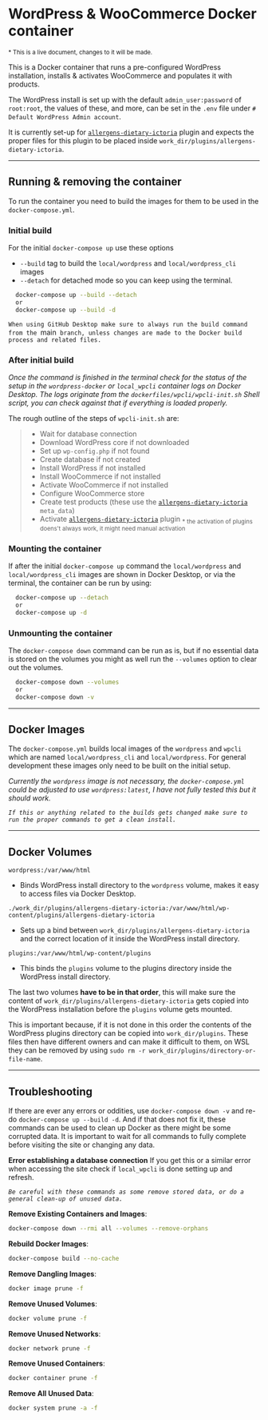 # WordPress & WooCommerce Docker container

<sup>\* This is a live document, changes to it will be made.</sup>

This is a Docker container that runs a pre-configured WordPress installation, installs & activates WooCommerce and populates it with products.

The WordPress install is set up with the default `admin_user:password` of `root:root`, the values of these, and more, can be set in the `.env` file under `# Default WordPress Admin account`.

It is currently set-up for [`allergens-dietary-ictoria`](https://github.com/Ictoria-BV/wp_allergenen) plugin and expects the proper files for this plugin to be placed inside `work_dir/plugins/allergens-dietary-ictoria`.

---

## Running & removing the container

To run the container you need to build the images for them to be used in the `docker-compose.yml`.

### Initial build

For the initial `docker-compose up` use these options

- `--build` tag to build the `local/wordpress` and `local/wordpress_cli` images
- `--detach` for detached mode so you can keep using the terminal.

```sh
  docker-compose up --build --detach
  or
  docker-compose up --build -d
```

`When using GitHub Desktop make sure to always run the build command from the `main` branch, unless changes are made to the Docker build process and related files.`

### After initial build

_Once the command is finished in the terminal check for the status of the setup in the `wordpress-docker` or `local_wpcli` container logs on Docker Desktop. The logs originate from the `dockerfiles/wpcli/wpcli-init.sh` Shell script, you can check against that if everything is loaded properly._

The rough outline of the steps of `wpcli-init.sh` are:

> - Wait for database connection
> - Download WordPress core if not downloaded
> - Set up `wp-config.php` if not found
> - Create database if not created
> - Install WordPress if not installed
> - Install WooCommerce if not installed
> - Activate WooCommerce if not installed
> - Configure WooCommerce store
> - Create test products (these use the [`allergens-dietary-ictoria`](https://github.com/Ictoria-BV/wp_allergenen) `meta_data`)
> - Activate [`allergens-dietary-ictoria`](https://github.com/Ictoria-BV/wp_allergenen) plugin
>   <sub>\* the activation of plugins doens't always work, it might need manual activation</sub>

### Mounting the container

If after the initial `docker-compose up` command the `local/wordpress` and `local/wordpress_cli` images are shown in Docker Desktop, or via the terminal, the container can be run by using:

```sh
  docker-compose up --detach
  or
  docker-compose up -d
```

### Unmounting the container

The `docker-compose down` command can be run as is, but if no essential data is stored on the volumes you might as well run the `--volumes` option to clear out the volumes.

```sh
  docker-compose down --volumes
  or
  docker-compose down -v
```

---

## Docker Images

The `docker-compose.yml` builds local images of the `wordpress` and `wpcli` which are named `local/wordpress_cli` and `local/wordpress`. For general development these images only need to be built on the initial setup.

_Currently the `wordpress` image is not necessary, the `docker-compose.yml` could be adjusted to use `wordpress:latest`, I have not fully tested this but it should work._

_`If this or anything related to the builds gets changed make sure to run the proper commands to get a clean install.`_

---

## Docker Volumes

`wordpress:/var/www/html`

- Binds WordPress install directory to the `wordpress` volume, makes it easy to access files via Docker Desktop.

`./work_dir/plugins/allergens-dietary-ictoria:/var/www/html/wp-content/plugins/allergens-dietary-ictoria`

- Sets up a bind between `work_dir/plugins/allergens-dietary-ictoria` and the correct location of it inside the WordPress install directory.

`plugins:/var/www/html/wp-content/plugins`

- This binds the `plugins` volume to the plugins directory inside the WordPress install directory.

The last two volumes **have to be in that order**, this will make sure the content of `work_dir/plugins/allergens-dietary-ictoria` gets copied into the WordPress installation before the `plugins` volume gets mounted.

This is important because, if it is not done in this order the contents of the WordPress plugins directory can be copied into `work_dir/plugins`. These files then have different owners and can make it difficult to them, on WSL they can be removed by using `sudo rm -r work_dir/plugins/directory-or-file-name`.

---

## Troubleshooting

If there are ever any errors or oddities, use `docker-compose down -v` and re-do `docker-compose up --build -d`. And if that does not fix it, these commands can be used to clean up Docker as there might be some corrupted data. It is important to wait for all commands to fully complete before visiting the site or changing any data.

**Error establishing a database connection**
If you get this or a similar error when accessing the site check if `local_wpcli` is done setting up and refresh.

_`Be careful with these commands as some remove stored data, or do a general clean-up of unused data.`_

**Remove Existing Containers and Images**:

```sh
docker-compose down --rmi all --volumes --remove-orphans
```

**Rebuild Docker Images**:

```sh
docker-compose build --no-cache
```

**Remove Dangling Images**:

```sh
docker image prune -f
```

**Remove Unused Volumes**:

```sh
docker volume prune -f
```

**Remove Unused Networks**:

```sh
docker network prune -f
```

**Remove Unused Containers**:

```sh
docker container prune -f
```

**Remove All Unused Data**:

```sh
docker system prune -a -f
```
